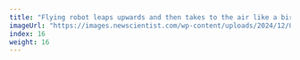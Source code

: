 ```yaml
---
title: "Flying robot leaps upwards and then takes to the air like a bird"
imageUrl: "https://images.newscientist.com/wp-content/uploads/2024/12/04124137/SEI_231807062.jpg?width=788"
index: 16
weight: 16
---
```

